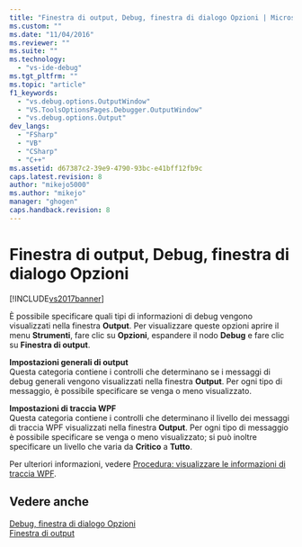 ```yaml
---
title: "Finestra di output, Debug, finestra di dialogo Opzioni | Microsoft Docs"
ms.custom: ""
ms.date: "11/04/2016"
ms.reviewer: ""
ms.suite: ""
ms.technology: 
  - "vs-ide-debug"
ms.tgt_pltfrm: ""
ms.topic: "article"
f1_keywords: 
  - "vs.debug.options.OutputWindow"
  - "VS.ToolsOptionsPages.Debugger.OutputWindow"
  - "vs.debug.options.Output"
dev_langs: 
  - "FSharp"
  - "VB"
  - "CSharp"
  - "C++"
ms.assetid: d67387c2-39e9-4790-93bc-e41bff12fb9c
caps.latest.revision: 8
author: "mikejo5000"
ms.author: "mikejo"
manager: "ghogen"
caps.handback.revision: 8
---
```

# Finestra di output, Debug, finestra di dialogo Opzioni
[!INCLUDE[vs2017banner](../code-quality/includes/vs2017banner.md)]

È possibile specificare quali tipi di informazioni di debug vengono visualizzati nella finestra **Output**.  Per visualizzare queste opzioni aprire il menu **Strumenti**, fare clic su **Opzioni**, espandere il nodo **Debug** e fare clic su **Finestra di output**.  
  
 **Impostazioni generali di output**  
 Questa categoria contiene i controlli che determinano se i messaggi di debug generali vengono visualizzati nella finestra **Output**.  Per ogni tipo di messaggio, è possibile specificare se venga o meno visualizzato.  
  
 **Impostazioni di traccia WPF**  
 Questa categoria contiene i controlli che determinano il livello dei messaggi di traccia WPF visualizzati nella finestra **Output**.  Per ogni tipo di messaggio è possibile specificare se venga o meno visualizzato; si può inoltre specificare un livello che varia da **Critico** a **Tutto**.  
  
 Per ulteriori informazioni, vedere [Procedura: visualizzare le informazioni di traccia WPF](../debugger/how-to-display-wpf-trace-information.md).  
  
## Vedere anche  
 [Debug, finestra di dialogo Opzioni](../debugger/debugging-options-dialog-box.md)   
 [Finestra di output](../ide/reference/output-window.md)